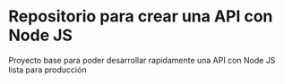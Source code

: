 # Repositorio para crear una API con Node JS

Proyecto base para poder desarrollar rapídamente una API con Node JS lista para producción
